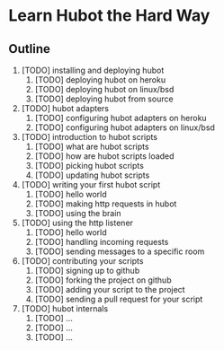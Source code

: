 # Learn Hubot the Hard Way

## Outline

1. [TODO] installing and deploying hubot
	1. [TODO] deploying hubot on heroku
	2. [TODO] deploying hubot on linux/bsd
	3. [TODO] deploying hubot from source
2. [TODO] hubot adapters
	1. [TODO] configuring hubot adapters on heroku
	2. [TODO] configuring hubot adapters on linux/bsd
3. [TODO] introduction to hubot scripts
	1. [TODO] what are hubot scripts
	2. [TODO] how are hubot scripts loaded
	3. [TODO] picking hubot scripts
	4. [TODO] updating hubot scripts
4. [TODO] writing your first hubot script
	1. [TODO] hello world
	2. [TODO] making http requests in hubot
	3. [TODO] using the brain
5. [TODO] using the http listener
	1. [TODO] hello world
	2. [TODO] handling incoming requests
	3. [TODO] sending messages to a specific room
6. [TODO] contributing your scripts
	1. [TODO] signing up to github
	2. [TODO] forking the project on github
	3. [TODO] adding your script to the project
	4. [TODO] sending a pull request for your script
7. [TODO] hubot internals
	1. [TODO] ...
	2. [TODO] ...
	3. [TODO] ...